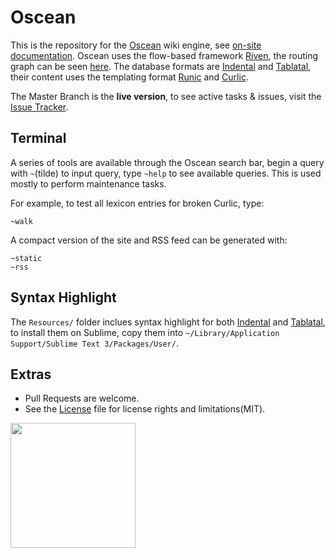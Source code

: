 # Oscean

This is the repository for the [Oscean](http://wiki.xxiivv.com/) wiki engine, see [on-site documentation](http://wiki.xxiivv.com/About). Oscean uses the flow-based framework [Riven](https://github.com/XXIIVV/Riven), the routing graph can be seen [here](http://wiki.xxiivv.com/riven.html). The database formats are [Indental](https://wiki.xxiivv.com/Indental) and [Tablatal](https://wiki.xxiivv.com/Tablatal), their content uses the templating format [Runic](https://wiki.xxiivv.com/Runic) and [Curlic](https://wiki.xxiivv.com/Curlic).

The Master Branch is the **live version**, to see active tasks & issues, visit the [Issue Tracker](http://wiki.xxiivv.com/Oscean:tracker).

## Terminal

A series of tools are available through the Oscean search bar, begin a query with `~`(tilde) to input query, type `~help` to see available queries. This is used mostly to perform maintenance tasks.

For example, to test all lexicon entries for broken Curlic, type:

```
~walk
```

A compact version of the site and RSS feed can be generated with:

```
~static
~rss
```

## Syntax Highlight

The `Resources/` folder inclues syntax highlight for both [Indental](https://wiki.xxiivv.com/Indental) and [Tablatal](https://wiki.xxiivv.com/Tablatal), to install them on Sublime, copy them into `~/Library/Application Support/Sublime Text 3/Packages/User/`.

## Extras

- Pull Requests are welcome.
- See the [License](LICENSE) file for license rights and limitations(MIT).

<img src='https://github.com/XXIIVV/Oscean/blob/master/media/identity/logo.crest.png?raw=true' width='200'/>
